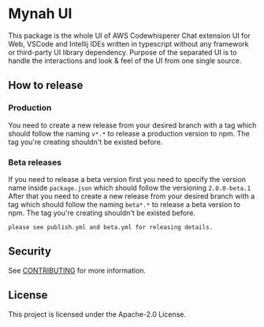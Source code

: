 # Mynah UI
This package is the whole UI of AWS Codewhisperer Chat extension UI for Web, VSCode and Intellij IDEs written in typescript without any framework or third-party UI library dependency. Purpose of the separated UI is to handle the interactions and look & feel of the UI from one single source. 

## How to release
### Production 
You need to create a new release from your desired branch with a tag which should follow the naming `v*.*` to release a production version to npm. The tag you're creating shouldn't be existed before. 

### Beta releases
If you need to release a beta version first you need to specify the version name inside `package.json` which should follow the versioning `2.0.0-beta.1`
After that you need to create a new release from your desired branch with a tag which should follow the naming `beta*.*` to release a beta version to npm. The tag you're creating shouldn't be existed before. 

``` console
please see publish.yml and beta.yml for releasing details.
```


## Security

See [CONTRIBUTING](CONTRIBUTING.md#security-issue-notifications) for more information.

## License

This project is licensed under the Apache-2.0 License.